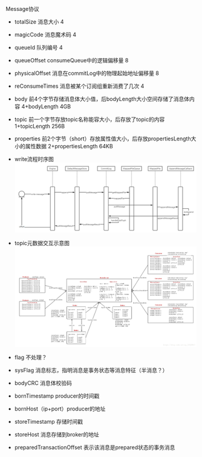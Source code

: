 Message协议
- totalSize 消息大小 4
- magicCode 消息魔术码 4
- queueId 队列编号 4
- queueOffset consumeQueue中的逻辑偏移量 8
- physicalOffset 消息在commitLog中的物理起始地址偏移量 8
- reConsumeTimes 消息被某个订阅组重新消费了几次 4
- body 前4个字节存储消息体大小值，后bodyLength大小空间存储了消息体内容 4+bodyLength 4GB
- topic 前一个字节存放topic名称能容大小，后存放了topic的内容 1+topicLength 256B
- properties 前2个字节（short）存放属性值大小，后存放propertiesLength大小的属性数据 2+propertiesLength 64KB

- write流程时序图
![write](./images/write.jpg)

- topic元数据交互示意图
![topic](./images/data.png)












- flag 不处理？
- sysFlag 消息标志，指明消息是事务状态等消息特征（半消息？）  
- bodyCRC 消息体校验码
- bornTimestamp producer的时间戳
- bornHost（ip+port）producer的地址
- storeTimestamp 存储时间戳
- storeHost  消息存储到broker的地址
- preparedTransactionOffset 表示该消息是prepared状态的事务消息